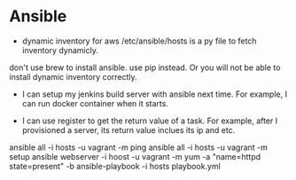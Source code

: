 # Ansible 
* dynamic inventory for aws
/etc/ansible/hosts is a py file to fetch inventory dynamicly.

don't use brew to install ansible. use pip instead. Or you will not be able to install dynamic inventory correctly.

* I can setup my jenkins build server with ansible next time. For example, I can run docker container when it starts.

* I can use register to get the return value of a task. For example, after I provisioned a server, its return value inclues its ip and etc.

ansible all -i hosts -u vagrant -m ping
ansible all -i hosts -u vagrant -m setup
ansible webserver -i hoost -u vagrant -m yum -a "name=httpd state=present" -b
ansible-playbook -i hosts playbook.yml